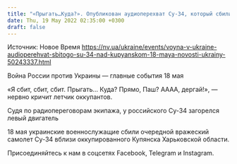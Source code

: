 ```yaml
---
title: "«Прыгать…Куда?». Опубликован аудиоперехват Су-34, который сбили под Купянском"
date: Thu, 19 May 2022 02:35:00 +0300
draft: false
---
```

Источник: Новое Время https://nv.ua/ukraine/events/voyna-v-ukraine-audioperehvat-sbitogo-su-34-nad-kupyanskom-18-maya-novosti-ukrainy-50243337.html


Война России против Украины — главные события 18 мая

«Я сбит, сбит, сбит. Прыгать… Куда? Прямо, Паш? АААА, дергай!», — нервно кричит летчик оккупантов.

Судя по радиопереговорам экипажа, у российского Су-34 загорелся левый двигатель

18 мая украинские военнослужащие сбили очередной вражеский самолет Су-34 вблизи оккупированного Купянска Харьковской области.

Присоединяйтесь к нам в соцсетях Facebook, Telegram и Instagram.
